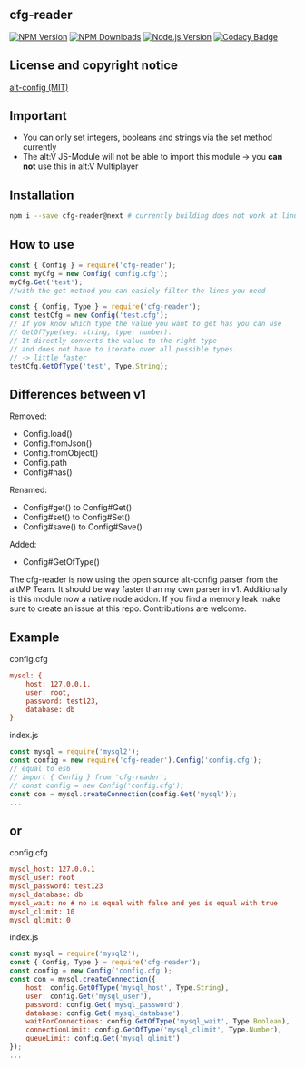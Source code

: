 ﻿## cfg-reader

[![NPM Version][npm-image]][npm-url]
[![NPM Downloads][downloads-image]][downloads-url]
[![Node.js Version][node-version-image]][node-version-url]
[![Codacy Badge](https://app.codacy.com/project/badge/Grade/aec7d7510bb34f138b70c304818945e4)](https://www.codacy.com/gh/Timo972/cfg-reader/dashboard?utm_source=github.com&amp;utm_medium=referral&amp;utm_content=Timo972/cfg-reader&amp;utm_campaign=Badge_Grade)

## License and copyright notice

[alt-config (MIT)](https://github.com/altmp/alt-config)

## Important
  - You can only set integers, booleans and strings via the set method currently
  - The alt:V JS-Module will not be able to import this module -> you **can not** use this in alt:V Multiplayer

## Installation

```bash
npm i --save cfg-reader@next # currently building does not work at linux, feel free to create a pr with correct compile configs to fix that
```

## How to use

```js
const { Config } = require('cfg-reader');
const myCfg = new Config('config.cfg');
myCfg.Get('test');
//with the get method you can easiely filter the lines you need
```

```js
const { Config, Type } = require('cfg-reader');
const testCfg = new Config('test.cfg');
// If you know which type the value you want to get has you can use
// GetOfType(key: string, type: number).
// It directly converts the value to the right type 
// and does not have to iterate over all possible types.
// -> little faster
testCfg.GetOfType('test', Type.String);
```

## Differences between v1
Removed:
  - Config.load()
  - Config.fromJson()
  - Config.fromObject()
  - Config.path
  - Config#has()

Renamed:
  - Config#get() to Config#Get()
  - Config#set() to Config#Set()
  - Config#save() to Config#Save()

Added:
  - Config#GetOfType()

The cfg-reader is now using the open source alt-config parser from the altMP Team.
It should be way faster than my own parser in v1.
Additionally is this module now a native node addon.
If you find a memory leak make sure to create an issue at this repo.
Contributions are welcome.

## Example

config.cfg
```cfg
mysql: {
    host: 127.0.0.1,
    user: root,
    password: test123,
    database: db
}
```
index.js
```js
const mysql = require('mysql2');
const config = new require('cfg-reader').Config('config.cfg'); 
// equal to es6
// import { Config } from 'cfg-reader';
// const config = new Config('config.cfg');
const con = mysql.createConnection(config.Get('mysql'));
...
```
## or

config.cfg
```ini
mysql_host: 127.0.0.1
mysql_user: root
mysql_password: test123
mysql_database: db
mysql_wait: no # no is equal with false and yes is equal with true
mysql_climit: 10
mysql_qlimit: 0
```
index.js
```js
const mysql = require('mysql2');
const { Config, Type } = require('cfg-reader');
const config = new Config('config.cfg');
const con = mysql.createConnection({
    host: config.GetOfType('mysql_host', Type.String),
    user: config.Get('mysql_user'),
    password: config.Get('mysql_password'),
    database: config.Get('mysql_database'),
    waitForConnections: config.GetOfType('mysql_wait', Type.Boolean),
    connectionLimit: config.GetOfType('mysql_climit', Type.Number),
    queueLimit: config.Get('mysql_qlimit')
});
...
```

[npm-image]: https://img.shields.io/npm/v/cfg-reader.svg
[npm-url]: https://npmjs.org/package/cfg-reader
[node-version-image]: http://img.shields.io/node/v/cfg-reader.svg
[node-version-url]: http://nodejs.org/download/
[downloads-image]: https://img.shields.io/npm/dm/cfg-reader.svg
[downloads-url]: https://npmjs.org/package/cfg-reader
